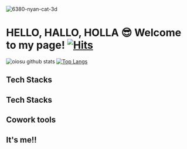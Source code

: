 
![6380-nyan-cat-3d](https://user-images.githubusercontent.com/99783474/177785225-9aaa037c-d058-450e-b66f-af977155423f.gif) 
# HELLO, HALLO, HOLLA 😎    Welcome to my page!  [![Hits](https://hits.seeyoufarm.com/api/count/incr/badge.svg?url=https%3A%2F%2Fgithub.com%2Foiosu&count_bg=%23E7A9C1&title_bg=%23EA5171&icon=&icon_color=%23E7E7E7&title=hits&edge_flat=false)](https://hits.seeyoufarm.com)
![oiosu github stats](https://github-readme-stats.vercel.app/api?username=oiosu&show_icons=true) [![Top Langs](https://github-readme-stats.vercel.app/api/top-langs/?username=anuraghazra&layout=compact)](https://github.com/anuraghazra/github-readme-stats)


## Tech Stacks

## Tech Stacks    

## Cowork tools

## It's me!! 




<!--
**oiosu/oiosu** is a ✨ _special_ ✨ repository because its `README.md` (this file) appears on your GitHub profile.
